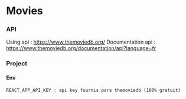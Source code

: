 # Movies

### API

Using api : https://www.themoviedb.org/
Documentation api : https://www.themoviedb.org/documentation/api?language=fr

### Project

#### Env

    REACT_APP_API_KEY : api key fournis pars themoviedb (100% gratuit)
